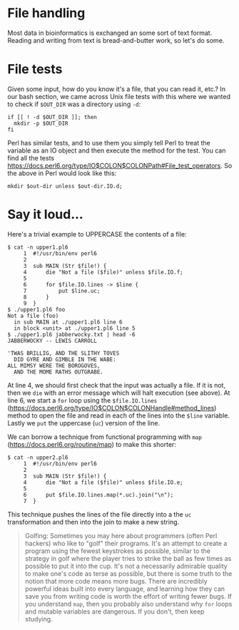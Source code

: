 # File handling

Most data in bioinformatics is exchanged an some sort of text format.  Reading and writing from text is bread-and-butter work, so let's do some.

# File tests

Given some input, how do you know it's a file, that you can read it, etc.?  In our bash section, we came across Unix file tests with this where we wanted to check if ```$OUT_DIR``` was a directory using ```-d```:

```
if [[ ! -d $OUT_DIR ]]; then
  mkdir -p $OUT_DIR
fi
```

Perl has similar tests, and to use them you simply tell Perl to treat the variable as an IO object and then execute the method for the test.  You can find all the tests https://docs.perl6.org/type/IO$COLON$COLONPath#File_test_operators.  So the above in Perl would look like this:

```
mkdir $out-dir unless $out-dir.IO.d;
```

# Say it loud...

Here's a trivial example to UPPERCASE the contents of a file:

```
$ cat -n upper1.pl6
     1 	#!/usr/bin/env perl6
     2
     3 	sub MAIN (Str $file!) {
     4 	    die "Not a file ($file)" unless $file.IO.f;
     5
     6 	    for $file.IO.lines -> $line {
     7 	        put $line.uc;
     8 	    }
     9 	}
$ ./upper1.pl6 foo
Not a file (foo)
  in sub MAIN at ./upper1.pl6 line 6
  in block <unit> at ./upper1.pl6 line 5
$ ./upper1.pl6 jabberwocky.txt | head -6
JABBERWOCKY -- LEWIS CARROLL

'TWAS BRILLIG, AND THE SLITHY TOVES
  DID GYRE AND GIMBLE IN THE WABE:
ALL MIMSY WERE THE BOROGOVES,
  AND THE MOME RATHS OUTGRABE.
```

At line 4, we should first check that the input was actually a file.  If it is not, then we ```die``` with an error message which will halt execution (see above).  At line 6, we start a ```for``` loop using the ```$file.IO.lines``` (https://docs.perl6.org/type/IO$COLON$COLONHandle#method_lines) method to open the file and read in each of the lines into the ```$line``` variable.  Lastly we ```put``` the uppercase (```uc```) version of the line.

We can borrow a technique from functional programming with ```map``` (https://docs.perl6.org/routine/map) to make this shorter:

```
$ cat -n upper2.pl6
     1 	#!/usr/bin/env perl6
     2
     3 	sub MAIN (Str $file!) {
     4 	    die "Not a file ($file)" unless $file.IO.e;
     5
     6 	    put $file.IO.lines.map(*.uc).join("\n");
     7 	}
```

This technique pushes the lines of the file directly into a the ```uc``` transformation and then into the join to make a new string.
 
> Golfing: Sometimes you may here about programmers (often Perl hackers) who like to "golf" their programs.  It's an attempt to create a program using the fewest keystrokes as possible, similar to the strategy in golf where the player tries to strike the ball as few times as possible to put it into the cup.  It's not a necessarily admirable quality to make one's code as terse as possible, but there is some truth to the notion that more code means more bugs.  There are incredibly powerful ideas built into every language, and learning how they can save you from writing code is worth the effort of writing fewer bugs.  If you understand ```map```, then you probably also understand why ```for``` loops and mutable variables are dangerous.  If you don't, then keep studying.


